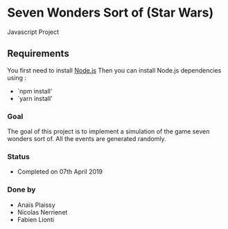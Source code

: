 # Seven Wonders Sort of (Star Wars)
Javascript Project

## Requirements
You first need to install [Node.js](https://nodejs.org/en/download/)
Then you can install Node.js dependencies using :
* `npm install'
* `yarn install'

### Goal
The goal of this project is to implement a simulation of the game seven wonders sort of.
All the events are generated randomly.

### Status 
* Completed on 07th April 2019

### Done by 
* Anaïs Plaissy 
* Nicolas Nerrienet 
* Fabien Lionti
